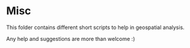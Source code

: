 # Misc

This folder contains different short scripts to help in geospatial analysis.

Any help and suggestions are more than welcome :)
